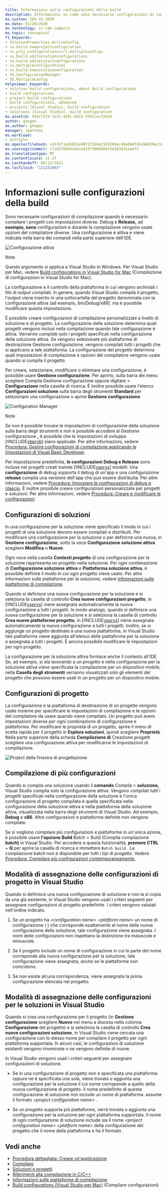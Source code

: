 ```yaml
---
title: Informazioni sulle configurazioni della build
description: Informazioni su come sono necessarie configurazioni di compilazione quando è necessario compilare i progetti con impostazioni diverse in Visual Studio.
ms.custom: SEO-VS-2020
ms.date: 01/20/2020
ms.technology: vs-ide-compile
ms.topic: conceptual
f1_keywords:
- SolutionProperties.ActiveConfig
- vs.build.newprojectconfiguration
- vc.proj.configurationsctrl.multipleconfigs
- vs.build.editsolutionconfigurations
- vs.build.editprojectconfigurations
- vs.multipleconfigurations
- vs.build.newsolutionconfiguration
- VS.ConfigurationManager
- VS.MultipleConfig
helpviewer_keywords:
- solution build configurations, about build configurations
- build configurations
- project build configurations
- build configurations, advanced
- projects [Visual Studio], build configuration
- solutions [Visual Studio], build configuration
ms.assetid: 934c727d-3a22-429c-bd13-3552cecf2e24
author: ghogen
ms.author: ghogen
manager: jmartens
ms.workload:
- multiple
ms.openlocfilehash: ca57bf1e65852e0071f2d84c529309ac46a066fd2a9b629ec16c7f94dd44614b
ms.sourcegitcommit: c72b2f603e1eb3a4157f00926df2e263831ea472
ms.translationtype: MT
ms.contentlocale: it-IT
ms.lasthandoff: 08/12/2021
ms.locfileid: "121232003"
---
```

# <a name="understand-build-configurations"></a>Informazioni sulle configurazioni della build

Sono necessarie configurazioni di compilazione quando è necessario compilare i progetti con impostazioni diverse. Debug e **Release,** ad **esempio, sono** configurazioni e durante la compilazione vengono usate opzioni del compilatore diverse.  Una configurazione è attiva e viene indicata nella barra dei comandi nella parte superiore dell'IDE.

![Configurazione attiva](media/understanding-build-configurations/active-config.png)

> [!NOTE]
> Questo argomento si applica a Visual Studio in Windows. Per Visual Studio per Mac, vedere [Build configurations in Visual Studio for Mac](/visualstudio/mac/configurations) (Compilazione di configurazioni in Visual Studio for Mac).

La configurazione e il controllo della piattaforma in cui vengono archiviati i file di output compilati. In genere, quando Visual Studio compila il progetto, l'output viene inserito in una sottocartella del progetto denominata con la configurazione attiva (ad esempio, *bin/Debug/x86),* ma è possibile modificare questa impostazione.

È possibile creare configurazioni di compilazione personalizzate a livello di soluzione e di progetto. La configurazione della soluzione determina quali progetti vengono inclusi nella compilazione quando tale configurazione è attiva. Verranno compilati solo i progetti specificati nella configurazione della soluzione attiva. Se vengono selezionate più piattaforme di destinazione Gestione configurazione, vengono compilati tutti i progetti che si applicano a tale piattaforma. La configurazione del progetto determina quali impostazioni di compilazione e opzioni del compilatore vengono usate quando si compila il progetto.

Per creare, selezionare, modificare o eliminare una configurazione, è possibile usare **Gestione configurazione**. Per aprirlo, sulla barra dei menu scegliere Compila Gestione configurazione oppure digitare  >   **Configurazione** nella casella di ricerca. È inoltre possibile usare l'elenco **Configurazioni soluzione** sulla barra degli strumenti **Standard** per selezionare una configurazione o aprire **Gestione configurazione**.

![Configuration Manager](media/understanding-build-configurations/config-manager.png)

> [!NOTE]
> Se non è possibile trovare le impostazioni di configurazione della soluzione sulla barra degli strumenti e non è possibile accedere al Gestione configurazione **,** è possibile che le impostazioni di sviluppo [!INCLUDE[vbprvb](../code-quality/includes/vbprvb_md.md)] siano applicate. Per altre informazioni, vedere [Procedura: Gestire configurazioni di compilazione applicando le impostazioni di Visual Basic Developer](../ide/how-to-manage-build-configurations-with-visual-basic-developer-settings-applied.md).

Per impostazione predefinita, **le configurazioni** **Debug e Release** sono incluse nei progetti creati tramite [!INCLUDE[vsprvs](../code-quality/includes/vsprvs_md.md)] modelli. Una **configurazione** di debug supporta il debug di un'app e una configurazione **release** compila una versione dell'app che può essere distribuita. Per altre informazioni, vedere [Procedura: Impostare le configurazioni di debug e rilascio](../debugger/how-to-set-debug-and-release-configurations.md). È inoltre possibile creare configurazioni personalizzate per progetti e soluzioni. Per altre informazioni, vedere [Procedura: Creare e modificare le configurazioni](../ide/how-to-create-and-edit-configurations.md).

## <a name="solution-configurations"></a>Configurazioni di soluzioni

In una configurazione per la soluzione viene specificato il modo in cui i progetti di una soluzione devono essere compilati e distribuiti. Per modificare una configurazione per la soluzione o per definirne una nuova, in **Gestione configurazione**, sotto la voce **Configurazione soluzione attiva** scegliere **Modifica** o **Nuovo**.

Ogni voce nella casella **Contesti progetto** di una configurazione per la soluzione rappresenta un progetto nella soluzione. Per ogni combinazione di **Configurazione soluzione attiva** e **Piattaforma soluzione attiva**, è possibile definire il modo in cui ogni progetto viene usato. Per altre informazioni sulle piattaforme per la soluzione, vedere [Informazioni sulle piattaforme di compilazione](../ide/understanding-build-platforms.md).

Quando si definisce una nuova configurazione per la soluzione e si seleziona la casella di controllo **Crea nuove configurazioni progetto**, in [!INCLUDE[vsprvs](../code-quality/includes/vsprvs_md.md)] viene assegnata automaticamente la nuova configurazione a tutti i progetti. In modo analogo, quando si definisce una nuova configurazione per la soluzione e si seleziona la casella di controllo **Crea nuove piattaforme progetto**, in [!INCLUDE[vsprvs](../code-quality/includes/vsprvs_md.md)] viene assegnata automaticamente la nuova configurazione a tutti i progetti. Inoltre, se si aggiunge un progetto destinato a una nuova piattaforma, in Visual Studio tale piattaforma viene aggiunta all'elenco delle piattaforme per la soluzione e assegnata a tutti i progetti. È ancora possibile modificare le impostazioni per ogni progetto.

La configurazione per la soluzione attiva fornisce anche il contesto all'IDE. Se, ad esempio, si sta lavorando a un progetto e nella configurazione per la soluzione attiva viene specificata la compilazione per un dispositivo mobile, nella **Casella degli strumenti** verranno visualizzati solo gli elementi del progetto che possono essere usati in un progetto per un dispositivo mobile.

## <a name="project-configurations"></a>Configurazioni di progetto

La configurazione e la piattaforma di destinazione di un progetto vengono usate insieme per specificare le impostazioni di compilazione e le opzioni del compilatore da usare quando viene compilato. Un progetto può avere impostazioni diverse per ogni combinazione di configurazione e piattaforma. Per modificare le proprietà di un progetto, aprire il menu di scelta rapida per il progetto in **Esplora soluzioni**, quindi scegliere **Proprietà**.  Nella parte superiore della scheda **Compilazione di** Creazione progetti scegliere una configurazione attiva per modificarne le impostazioni di compilazione.

![Project della finestra di progettazione](media/understanding-build-configurations/project-designer-configuration.png)

## <a name="building-multiple-configurations"></a>Compilazione di più configurazioni

Quando si compila una soluzione usando il **comando** Compila  >  **soluzione,** Visual Studio compila solo la configurazione attiva. Vengono compilati tutti i progetti specificati nella configurazione della soluzione e l'unica configurazione di progetto compilata è quella specificata nella configurazione della soluzione attiva e nella piattaforma della soluzione attiva, visualizzata nella barra degli strumenti di Visual Studio. Ad esempio, **Debug** e **x86**. Altre configurazioni e piattaforme definite non vengono compilate.

Se si vogliono compilare più configurazioni e piattaforme in un'unica azione, è possibile usare **l'opzione Build** Batch  >  Build (Compila compilazione **batch)** in Visual Studio. Per accedere a questa funzionalità, **premere CTRL** + **Q** per aprire la casella di ricerca e immettere `Batch build` . La compilazione batch non è disponibile per tutti i tipi di progetto. Vedere [Procedura: Compilare più configurazioni contemporaneamente.](how-to-build-multiple-configurations-simultaneously.md)

## <a name="how-visual-studio-assigns-project-configurations"></a>Modalità di assegnazione delle configurazioni di progetto in Visual Studio

Quando si definisce una nuova configurazione di soluzione e non la si copia da una già esistente, in Visual Studio vengono usati i criteri seguenti per assegnare configurazioni di progetto predefinite. I criteri vengono valutati nell'ordine indicato.

1. Se un progetto ha *\<configuration name> \<platform name>* un nome di configurazione ( ) che corrisponde esattamente al nome della nuova configurazione della soluzione, tale configurazione viene assegnata. I nomi delle configurazioni non rispettano la distinzione tra maiuscole e minuscole.

1. Se il progetto include un nome di configurazione in cui la parte del nome corrisponde alla nuova configurazione per la soluzione, tale configurazione viene assegnata, anche se le piattaforme non coincidono.

1. Se non esiste alcuna corrispondenza, viene assegnata la prima configurazione elencata nel progetto.

## <a name="how-visual-studio-assigns-solution-configurations"></a>Modalità di assegnazione delle configurazioni per le soluzioni in Visual Studio

Quando si crea una configurazione per il progetto (in **Gestione configurazione** scegliere **Nuovo** nel menu a discesa nella colonna **Configurazione** del progetto) e si seleziona la casella di controllo **Crea nuove configurazioni soluzione**, in Visual Studio viene cercata una configurazione con lo stesso nome per compilare il progetto per ogni piattaforma supportata. In alcuni casi, le configurazioni di soluzione esistenti vengono rinominate o ne vengono definite di nuove.

In Visual Studio vengono usati i criteri seguenti per assegnare configurazioni di soluzione.

- Se in una configurazione di progetto non è specificata una piattaforma oppure ne è specificata una sola, viene trovata o aggiunta una configurazione per la soluzione il cui nome corrisponde a quello della nuova configurazione di progetto. Il nome predefinito di questa configurazione di soluzione non include un nome di piattaforma. assume il formato *\<project configuration name>* .

- Se un progetto supporta più piattaforme, verrà trovata o aggiunta una configurazione per la soluzione per ogni piattaforma supportata. Il nome di ogni configurazione di soluzione include sia il nome *\<project configuration name> \<platform name>* della configurazione del progetto che il nome della piattaforma e ha il formato .

## <a name="see-also"></a>Vedi anche

- [Procedura dettagliata: Creare un'applicazione](../ide/walkthrough-building-an-application.md)
- [Compilare](../ide/compiling-and-building-in-visual-studio.md)
- [Soluzioni e progetti](../ide/solutions-and-projects-in-visual-studio.md)
- [Riferimenti alla compilazione in C/C++](/cpp/build/reference/c-cpp-building-reference)
- [Informazioni sulle piattaforme di compilazione](understanding-build-platforms.md)
- [Build configurations (Visual Studio per Mac)](/visualstudio/mac/configurations) (Compilare configurazioni)
